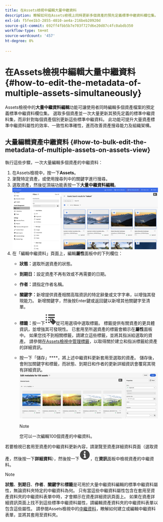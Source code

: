 ```yaml
---
title: 在Assets檢視中編輯大量中繼資料
description: 瞭解如何在Assets檢視上同時更新多個資產的預先定義標準中繼資料欄位集。
exl-id: f5fee1b3-2855-4010-ae4a-216beb20920d
source-git-commit: 692ff4fbb5b7e703f727d6e20d87c4fc0abdb350
workflow-type: tm+mt
source-wordcount: '457'
ht-degree: 0%

---
```


# 在Assets檢視中編輯大量中繼資料{#how-to-edit-the-metadata-of-multiple-assets-simultaneously}

Assets檢視中的&#x200B;**大量中繼資料編輯**&#x200B;功能可讓使用者同時編輯多個資產檔案的預定義標準中繼資料欄位集。 選取多個資產並一次大量更新其預先定義的標準中繼資料集，而非針對每個資產個別更新這些標準中繼資料。 此功能可提升大量資產標準中繼資料屬性的效率、一致性和準確性，進而改善資產搜尋能力及組織架構。

## 大量編輯資產中繼資料 {#how-to-bulk-edit-the-metadata-of-multiple-assets-on-assets-view}

執行這些步驟，一次大量編輯多個資產的中繼資料：

1. 在Assets檢視中，按一下&#x200B;**Assets**。
1. 瀏覽特定資產，或使用搜尋列中的關鍵字進行搜尋。
1. 選取資產，然後從頂端功能表按一下&#x200B;**大量中繼資料編輯**。
   ![大量中繼資料 — 編輯](/help/assets/assets/bulk-metadata-edit1.png)
1. 在「編輯中繼資料」頁面上，編輯&#x200B;**屬性**&#x200B;面板中的下列欄位：
   * **狀態：**&#x200B;選取所選資產的狀態。
   * **到期日：**&#x200B;設定資產不再有效或不再需要的日期。
   * **作者：**&#x200B;請指定作者名稱。
   * **關鍵字：**&#x200B;新增提供資產相關高階資訊的特定辭彙或文字字串，以增強其發現能力。 新增關鍵字，然後按Enter鍵或返回鍵以新增其他關鍵字至清單。
   * **標籤：**&#x200B;按一下![標籤圖示](/help/assets/assets/tags-icon.svg)從可用選項中選取標籤。 標籤提供有關資產的更具體資訊，並增強其可發現性。 已套用至所選資產的標籤會顯示在&#x200B;**屬性**&#x200B;面板中。 如果您找不到相關標籤，請建立這些標籤，並將其指派給選取的資產。 請參閱[在Assets檢視中管理標籤](/help/assets/tagging-management-assets-view.md)，以取得關於建立和指派標籤給資產的詳細資訊。
   * 按一下「儲存」****，將上述中繼資料更新套用至選取的資產。 儲存後，會附加關鍵字和標籤，而狀態、到期日和作者的更新詳細資訊會覆寫其現有詳細資訊。
     ![save-bulk-metadata-edit-properties](/help/assets/assets/save-bulk-metadata-edit-properties2.png)

     >[!NOTE]
     >
     >您可以一次編輯100個資產的中繼資料。

若要檢視已套用至資產的中繼資料更新內容，請瀏覽至資產詳細資料頁面（選取資產，然後按一下&#x200B;**詳細資料**），然後按一下![](/help/assets/assets/info-icon-solid-black.svg)，在&#x200B;**資訊**&#x200B;面板中檢視資產的中繼資料。

>[!NOTE]
>
>**狀態**、**到期日**、**作者**、**關鍵字**&#x200B;和&#x200B;**標籤**&#x200B;是可用於大量中繼資料編輯的標準中繼資料屬性，無論資料夾特定的中繼資料為何。 只有當這些中繼資料屬性包含在套用至資產資料夾的中繼資料表單中時，才會顯示在資產詳細資訊頁面上。 如果在資產詳細資訊頁面上找不到這些標準中繼資料屬性，請編輯資產資料夾的中繼資料表單以包含這些屬性。 請參閱Assets檢視中的[中繼資料](/help/assets/metadata-assets-view.md)，瞭解如何建立或編輯中繼資料表單，並將其套用至資料夾。
